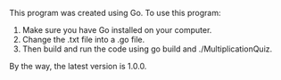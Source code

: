 This program was created using Go. 
To use this program:
1. Make sure you have Go installed on your computer.
2. Change the .txt file into a .go file.
3. Then build and run the code using go build and ./MultiplicationQuiz.

By the way, the latest version is 1.0.0.
